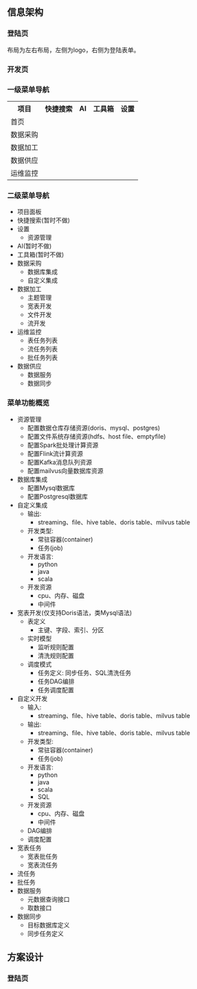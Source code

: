 ## 信息架构

### 登陆页

布局为左右布局，左侧为logo，右侧为登陆表单。

### 开发页

### 一级菜单导航

<table>
    <tr>
        <th>项目</th>
        <th>快捷搜索</th>
        <th>AI</th>
        <th>工具箱</th>
        <th>设置</th>
    </tr>
    <tr>
        <td>首页</td>
        <td colspan="2"></td>
    </tr>
    <tr>
        <td>数据采购</td>
        <td colspan="2"></td>
    </tr>
    <tr>
        <td>数据加工</td>
        <td colspan="2"></td>
    </tr>
    <tr>
        <td>数据供应</td>
        <td colspan="2"></td>
    </tr>
    <tr>
        <td>运维监控</td>
        <td colspan="2"></td>
    </tr>
</table>


### 二级菜单导航

- 项目面板
- 快捷搜索(暂时不做)
- 设置
    - 资源管理
- AI(暂时不做)
- 工具箱(暂时不做)
- 数据采购
    - 数据库集成
    - 自定义集成
- 数据加工
    - 主题管理
    - 宽表开发
    - 文件开发
    - 流开发
- 运维监控
    - 表任务列表
    - 流任务列表
    - 批任务列表
- 数据供应
    - 数据服务
    - 数据同步

### 菜单功能概览

- 资源管理
    - 配置数据仓库存储资源(doris、mysql、postgres)
    - 配置文件系统存储资源(hdfs、host file、emptyfile)
    - 配置Spark批处理计算资源
    - 配置Flink流计算资源
    - 配置Kafka消息队列资源
    - 配置mailvus向量数据库资源
- 数据库集成
    - 配置Mysql数据库
    - 配置Postgresql数据库
- 自定义集成
    - 输出:
        -  streaming、file、hive table、doris table、milvus table
    - 开发类型:
        - 常驻容器(container)
        - 任务(job)
    - 开发语言:
        -  python
        -  java
        -  scala
    - 开发资源
        - cpu、内存、磁盘
        - 中间件
- 宽表开发(仅支持Doris语法，类Mysql语法)
    - 表定义
        - 主键、字段、索引、分区
    - 实时模型
        - 监听规则配置
        - 清洗规则配置
    - 调度模式
        - 任务定义: 同步任务、SQL清洗任务
        - 任务DAG编排
        - 任务调度配置
- 自定义开发
    - 输入: 
        -  streaming、file、hive table、doris table、milvus table 
    - 输出:
        -  streaming、file、hive table、doris table、milvus table
    - 开发类型:
        - 常驻容器(container)
        - 任务(job)
    - 开发语言:
        -  python
        -  java
        -  scala
        -  SQL
    - 开发资源
        - cpu、内存、磁盘
        - 中间件
    - DAG编排
    - 调度配置
- 宽表任务
    - 宽表批任务
    - 宽表流任务
- 流任务
- 批任务
- 数据服务
    - 元数据查询接口
    - 取数接口
- 数据同步
    - 目标数据库定义
    - 同步任务定义


## 方案设计

### 登陆页




